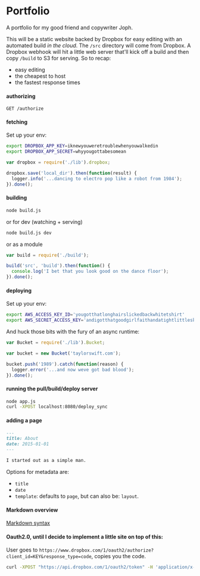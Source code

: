 # Portfolio

A portfolio for my good friend and copywriter Joph.

This will be a static website backed by Dropbox for easy editing with an automated build *in the cloud*. The `/src` directory will come from Dropbox. A Dropbox webhook will hit a little web server that'll kick off a build and then copy `/build` to S3 for serving. So to recap:

* easy editing
* the cheapest to host
* the fastest response times

#### authorizing

`GET /authorize`

#### fetching

Set up your env:

```bash
export DROPBOX_APP_KEY=iknewyouweretroublewhenyouwalkedin
export DROPBOX_APP_SECRET=whyyougottabesomean
```

```javascript
var dropbox = require('./lib').dropbox;

dropbox.save('local_dir').then(function(result) {
  logger.info('...dancing to electro pop like a robot from 1984');
}).done();
```

#### building

```bash
node build.js
```

or for dev (watching + serving)

```bash
node build.js dev
```

or as a module

```javascript
var build = require('./build');

build('src', 'build').then(function() {
  console.log('I bet that you look good on the dance floor');
}).done();
```

#### deploying

Set up your env:

```bash
export AWS_ACCESS_KEY_ID='yougotthatlonghairslickedbackwhitetshirt'
export AWS_SECRET_ACCESS_KEY='andigotthatgoodgirlfaithandatightlittleskirt'
```

And huck those bits with the fury of an async runtime:

```javascript
var Bucket = require('./lib').Bucket;

var bucket = new Bucket('taylorswift.com');

bucket.push('1989').catch(function(reason) {
  logger.error('...and now weve got bad blood');
}).done();
```

#### running the pull/build/deploy server

```bash
node app.js
curl -XPOST localhost:8080/deploy_sync
```

#### adding a page

```markdown
---
title: About
date: 2015-01-01
---

I started out as a simple man.
```

Options for metadata are:

* `title`
* `date`
* `template`: defaults to `page`, but can also be: `layout`.

#### Markdown overview

[Markdown syntax](http://daringfireball.net/projects/markdown/syntax)

#### Oauth2.0, until I decide to implement a little site on top of this:

User goes to `https://www.dropbox.com/1/oauth2/authorize?client_id=KEY&response_type=code`, copies you the code.

```bash
curl -XPOST "https://api.dropbox.com/1/oauth2/token" -H 'application/x-www-form-urlencoded'  -d 'client_id=KEY&client_secret=SECRET9&code=CODE&grant_type=authorization_code'
```
